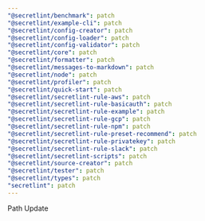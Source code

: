 ```yaml
---
"@secretlint/benchmark": patch
"@secretlint/example-cli": patch
"@secretlint/config-creator": patch
"@secretlint/config-loader": patch
"@secretlint/config-validator": patch
"@secretlint/core": patch
"@secretlint/formatter": patch
"@secretlint/messages-to-markdown": patch
"@secretlint/node": patch
"@secretlint/profiler": patch
"@secretlint/quick-start": patch
"@secretlint/secretlint-rule-aws": patch
"@secretlint/secretlint-rule-basicauth": patch
"@secretlint/secretlint-rule-example": patch
"@secretlint/secretlint-rule-gcp": patch
"@secretlint/secretlint-rule-npm": patch
"@secretlint/secretlint-rule-preset-recommend": patch
"@secretlint/secretlint-rule-privatekey": patch
"@secretlint/secretlint-rule-slack": patch
"@secretlint/secretlint-scripts": patch
"@secretlint/source-creator": patch
"@secretlint/tester": patch
"@secretlint/types": patch
"secretlint": patch
---
```


Path Update
